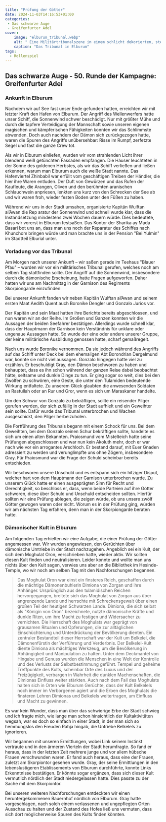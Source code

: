 ```yaml
---
title: "Prüfung der Götter"
date: 2024-11-03T14:16:53+01:00
categories:
 - Das schwarze Auge
 - Greifenfurter Adel
cover:
    image: "elburun_tribunal.webp"
    alt: " Eine Militärtribunalszene in einem schlicht dekorierten, steinernen Raum.Soldaten in farbenfrohen Gewändern und kunstvoll verzierten Rüstungen sitzen in einer Reihe und ihren Hauptmann, der alleine vor ihnen steht und einen Prozess führt."
    caption: "Das Tribunal in Elburum"
tags:
  - Rollenspiel
---
```


## Das schwarze Auge - 50. Runde der Kampagne: Greifenfurter Adel

### Ankunft in Elburum

Nachdem wir auf See fast unser Ende gefunden hatten, erreichten wir mit letzter Kraft den Hafen von Elburum. Der Angriff des Wellenwerfers hatte unser Schiff, die Sonnenwind schwer beschädigt. Nur mit größter Mühe und durch die tapfere Verteidigung der Mannschaft sowie unseren eigenen magischen und kämpferischen Fähigkeiten konnten wir das Schlimmste abwenden. Doch auch nachdem der Dämon sich zurückgezogen hatte, waren die Spuren des Angriffs unübersehbar: Risse im Rumpf, zerfetzte Segel und fast die ganze Crew tot.

Als wir in Elburum einliefen, wurden wir vom strahlenden Licht ihrer blendend weiß getünchten Fassaden empfangen. Die Häuser leuchteten in der Sonne des goldenen Herbstes, als wir das Schiff verließen und ließen erkennen, warum man Elburum auch die weiße Stadt nannte. Das Hafenviertel Zhinbabil war erfüllt vom geschäftigen Treiben der Händler, die hier ihre Waren entluden. Der Duft von Gewürzen und das Rufen der Kaufleute, die Arangen, Oliven und den berühmten aranischen Schlauchwein anpriesen, lenkten uns kurz von den Schrecken der See ab und wir waren froh, wieder festen Boden unter den Füßen zu haben.

Während wir uns in der Stadt umsahen, organisierte Kapitän Wulftan al’Awan die Rep aratur der Sonnenwind und schnell wurde klar, dass die Instandsetzung mindestens zwei Wochen dauern würde. Dies bedeutete, dass wir vorerst in Elburum festsaßen. Das Kontor der Sharika ay Mada Basari bot uns an, dass man uns noch der Reparatur des Schiffes nach Khunchom bringen würde und man brachte uns in der Pension "Bei Yulmin" im Stadtteil Elburial unter.

### Vorladung vor das Tribunal

Am Morgen nach unserer Ankunft – wir saßen gerade im Teehaus "Blauer Pfau" – wurden wir vor ein militärisches Tribunal gerufen, welches noch am selben Tag stattfinden sollte. Der Angriff auf die Sonnenwind, insbesondere durch die dämonische Erscheinung, hatte Fragen aufgeworfen. Daher hatten wir uns am Nachmittag in der Garnison des Regiments Skorpiongarde einzufinden

Bei unserer Ankunft fanden wir neben Kapitän Wulftan al’Awan und seinem ersten Maat Aedith Quent auch Boronike Dengler und Gonzalo Jurios vor.

Der Kapitän und sein Maat hatten ihre Berichte bereits abgeschlossen, und nun waren wir an der Reihe. Im Großen und Ganzen konnten wir die Aussagen der beiden Seefahrer bestätigen. Allerdings wurde schnell klar, dass der Hauptmann der Garnison kein Verständnis für unklare oder ungenaue Aussagen hatte. So wurde der eine oder andere unserer Gruppe, der keine militärische Ausbildung genossen hatte, scharf gemaßregelt.

Nach uns wurde Boronike vernommen. Da sie jedoch während des Angriffs auf das Schiff unter Deck bei dem ehemaligen Abt Borondrian Dergelmund war, konnte sie nicht viel aussagen. Gonzalo hingegen hatte viel zu erzählen. Er beschuldigt Gray, den Dämon beschworen zu haben und behauptet, dass es ihn schon während der ganzen Reise dabei beobachtet hätte, seltsame und dunkle Dinge zu tun. Er ging sogar so weit, dies bei den Zwölfen zu schwören, eine Geste, die unter den Tulamiden bedeutende Wirkung entfaltete. Zu unserem Glück glaubten die anwesenden Soldaten an Rastullah oder an Rur und Gror, wenn es sich um Maraskaner handelte.

Um den Schwur von Gonzalo zu bekräftigen, sollte ein reisender Pilger gerufen werden, der sich zufällig in der Stadt aufhielt und ein Geweihter sein sollte. Dafür wurde das Tribunal unterbrochen und Wachen ausgeschickt, den Pilger herbeizuholen.

Die Fortführung des Tribunals begann mit einem Schock für uns. Bei dem Geweihten, bei dem Gonzalo seinen Schur bekräftigen sollte, handelte es sich um einen alten Bekannten. Praiosmund vom Mistelteich hatte seine Prüfungen abgeschlossen und war nun kein Akoluth mehr, doch er war nach wie vor ein arrogantes Arschloch. Er bestand darauf, mit Euer Gnaden adressiert zu werden und verunglimpfte uns ohne Zögern, insbesondere Gray. Für Praiosmund war die Frage der Schuld scheinbar bereits entschieden.

Wir beschworen unsere Unschuld und es entspann sich ein hitziger Disput, welcher hart von dem Hauptmann der Garnison unterbrochen wurde. Zu unserem Glück hatte er einen ausgeprägten Sinn für Recht und Gerechtigkeit, so beschloss er, dass, wenn beide Parteien auf ihre Götter schworen, diese über Schuld und Unschuld entscheiden sollten. Hierfür sollten wir eine Prüfung ablegen, die zeigen würde, ob uns unsere zwölf Götter gewogen waren oder nicht. Worum es in der Prüfung ging, würden wir am nächsten Tag erfahren, denn man in der Skorpiongarde beraten hatte.

### Dämonischer Kult in Elburum

Am folgenden Tag erhielten wir eine Aufgabe, die einer Prüfung der Götter angemessen war. Wir wurden angewiesen, den Gerüchten über dämonische Umtriebe in der Stadt nachzugehen. Angeblich sei ein Kult, der sich dem Moghulat Oron, verschrieben hatte, wieder aktiv. Wir sollten diesen Kult finden und neutralisieren. Leider konnte und wollte man uns nichts über den Kult sagen, verwies uns aber an die Bibliothek im Hesinde-Temple, wo wir noch am selben Tag mit den Nachforschungen begannen.

> Das Moghulat Oron war einst ein finsteres Reich, geschaffen durch die mächtige Dämonenbuhlerin Dimiona von Zorgan und ihre Anhänger. Ursprünglich aus den tulamidischen Reichen hervorgegangen, breitete sich das Moghulat von Zorgan aus über angrenzende Lande und herrschte mit Schreckensgewalt über einen großen Teil der heutigen Schwarzen Lande. Dimiona, die sich selbst als "Königin von Oron" bezeichnete, nutzte dämonische Kräfte und dunkle Riten, um ihre Macht zu festigen und Widersacher zu vernichten. Die Herrschaft des Moghulats war geprägt von grausamen Ritualen und Opferungen, die zur alltäglichen Einschüchterung und Unterdrückung der Bevölkerung dienten. Ein zentraler Bestandteil dieser Herrschaft war der Kult um Belkelel, die Dämonenfürstin der Verführung und Verderbnis. Der Belkelel-Kult diente Dimiona als mächtiges Werkzeug, um die Bevölkerung in Abhängigkeit und Manipulation zu halten. Unter dem Deckmantel von Hingabe und Genuss wurden die Menschen in eine Welt der Kontrolle und des Verlusts der Selbstbestimmung geführt. Tempel und geheime Treffpunkte des Kults, scheinbar Orte des Luxus und der Freizügigkeit, verbargen in Wahrheit die dunklen Machenschaften, die Dimionas Einfluss weiter stärkten. Auch nach dem Fall des Moghulats halten sich in Orten wie Elburum Gerüchte, dass der Kult Belkelels noch immer im Verborgenen agiert und die Erben des Moghulats die finsteren Lehren Dimionas und Belkelels weitertragen, um Einfluss und Macht zu gewinnen.

Es war kein Wunder, dass man über das schwierige Erbe der Stadt schwieg und ich fragte mich, wie lange man schon hinsichtlich der Kultaktivitäten wegsah, war es doch so einfach in einer Stadt, in der man sich so hemmungslos den Freuden Rahja hingab, die Untriebe Belkelels zu ignorieren.

Wir begannen mit unseren Ermittlungen, wobei Link seinem Instinkt vertraute und in den ärmeren Vierteln der Stadt herumfragte. So fand er heraus, dass in der letzten Zeit mehrere junge und vor allem hübsche Frauen verschwunden waren. Er fand auch heraus, dass eine der Frauen, zuletzt am Skorpiontor gesehen wurde. Gray, der seine Ermittlungen in den lebenslustigeren Etablissements von Elburum durchführte, konnte Links Erkenntnisse bestätigen. Er könnte sogar ergänzen, dass sich dieser Kult vermutlich nördlich der Stadt niedergelassen hatte. Dies passte zu der Sache mit dem Skorpiontor.

Bei unseren weiteren Nachforschungen entdeckten wir einen heruntergekommenen Bauernhof nördlich von Elburum. Gray hatte vorgeschlagen, nach solch einem verlassenen und ungepflegten Orten Ausschau zu halten und der Zustand des Hofes ließ uns vermuten, dass sich dort möglicherweise Spuren des Kults finden könnten.
